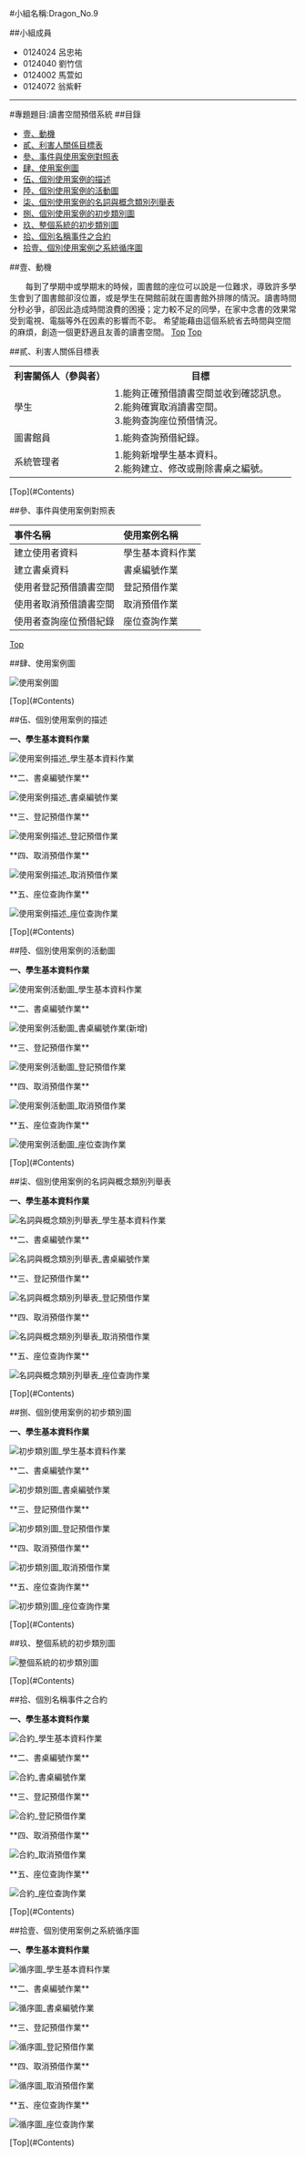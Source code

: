 #小組名稱:Dragon_No.9

##小組成員
- 0124024 呂忠祐
- 0124040 劉竹信
- 0124002 馬萱如
- 0124072 翁紫軒

---

#專題題目:讀書空間預借系統
##<a name="Contents"/>目錄
* [壹、動機](#1)
* [貳、利害人關係目標表](#2)
* [參、事件與使用案例對照表](#3)
* [肆、使用案例圖](#4) 
* [伍、個別使用案例的描述](#5)
* [陸、個別使用案例的活動圖](#6)
* [柒、個別使用案例的名詞與概念類別列舉表](#7)
* [捌、個別使用案例的初步類別圖](#8)
* [玖、整個系統的初步類別圖](#9)
* [拾、個別名稱事件之合約](#10)
* [拾壹、個別使用案例之系統循序圖](#11)


##<a name="1"/>壹、動機

　　每到了學期中或學期末的時候，圖書館的座位可以說是一位難求，導致許多學生會到了圖書館卻沒位置，或是學生在開館前就在圖書館外排隊的情況。讀書時間分秒必爭，卻因此造成時間浪費的困擾；定力較不足的同學，在家中念書的效果常受到電視、電腦等外在因素的影響而不彰。
希望能藉由這個系統省去時間與空間的麻煩，創造一個更舒適且友善的讀書空間。
[Top](#Contents)
<A HREF="#Contents">Top</A>

##<a name="2"/>貳、利害人關係目標表

<table border="0">
  <tr>
    <th>利害關係人（參與者）</th>
    <th>目標</th>
  </tr>
  <tr>
    <td>學生</td>
    <td>
      1.能夠正確預借讀書空間並收到確認訊息。<br>
      2.能夠確實取消讀書空間。<br>
      3.能夠查詢座位預借情況。</td>
  </tr>
  <tr>
    <td>圖書館員</td>
    <td>
      1.能夠查詢預借紀錄。<br>
  </tr>
  <tr>
    <td>系統管理者</td>
    <td>
      1.能夠新增學生基本資料。<br>
      2.能夠建立、修改或刪除書桌之編號。</td>
  </tr>
</table>
[Top](#Contents)

##<a name="3"/>參、事件與使用案例對照表

| 事件名稱                 | 使用案例名稱     |
|:-------------------------|:-----------------|
| 建立使用者資料           | 學生基本資料作業 |
| 建立書桌資料             | 書桌編號作業     |
| 使用者登記預借讀書空間   | 登記預借作業     |
| 使用者取消預借讀書空間   | 取消預借作業     |
| 使用者查詢座位預借紀錄   | 座位查詢作業     |

[Top](#Contents)

##<a name="4"/>肆、使用案例圖

<p><img src="http://i.imgur.com/01WTUOV.jpg?1" title="使用案例圖" /></p>
[Top](#Contents)

##<a name="5"/>伍、個別使用案例的描述

**一、學生基本資料作業**
<p><img src="http://i.imgur.com/mdr8Jpo.png?1" title="使用案例描述_學生基本資料作業" /></p>
**二、書桌編號作業**
<p><img src="http://i.imgur.com/DTis4gg.png?1" title="使用案例描述_書桌編號作業" /></p>
**三、登記預借作業**
<p><img src="http://i.imgur.com/0GZMnwW.png?1" title="使用案例描述_登記預借作業" /></p>
**四、取消預借作業**
<p><img src="http://i.imgur.com/H3UKhp4.png?1" title="使用案例描述_取消預借作業" /></p>
**五、座位查詢作業**
<p><img src="http://i.imgur.com/fdiBZcW.png?1" title="使用案例描述_座位查詢作業" /></p>
[Top](#Contents)

##<a name="6"/>陸、個別使用案例的活動圖

**一、學生基本資料作業**
<p><img src="http://i.imgur.com/yKayyFz.png?1" title="使用案例活動圖_學生基本資料作業" /></p>
**二、書桌編號作業**
<p><img src="http://i.imgur.com/9kMKdpL.png?1" title="使用案例活動圖_書桌編號作業(新增)" /></p>
**三、登記預借作業**
<p><img src="http://i.imgur.com/G5y7qsl.png?1" title="使用案例活動圖_登記預借作業" /></p>
**四、取消預借作業**
<p><img src="http://i.imgur.com/M1ViVvI.png?1" title="使用案例活動圖_取消預借作業" /></p>
**五、座位查詢作業**
<p><img src="http://i.imgur.com/RnPoaWA.png?1" title="使用案例活動圖_座位查詢作業" /></p>
[Top](#Contents)

##<a name="7"/>柒、個別使用案例的名詞與概念類別列舉表

**一、學生基本資料作業**
<p><img src="http://i.imgur.com/fsxeI1O.png?1" title="名詞與概念類別列舉表_學生基本資料作業" /></p>
**二、書桌編號作業**
<p><img src="http://i.imgur.com/Rv4L0nr.png?1" title="名詞與概念類別列舉表_書桌編號作業" /></p>
**三、登記預借作業**
<p><img src="http://i.imgur.com/3nwcAZR.png?1" title="名詞與概念類別列舉表_登記預借作業" /></p>
**四、取消預借作業**
<p><img src="http://i.imgur.com/PTADheD.png?1" title="名詞與概念類別列舉表_取消預借作業" /></p>
**五、座位查詢作業**
<p><img src="http://i.imgur.com/b5Ke8No.png?1" title="名詞與概念類別列舉表_座位查詢作業" /></p>
[Top](#Contents)

##<a name="8"/>捌、個別使用案例的初步類別圖

**一、學生基本資料作業**
<p><img src="http://i.imgur.com/sRM6sUx.png?1" title="初步類別圖_學生基本資料作業" /></p>
**二、書桌編號作業**
<p><img src="http://i.imgur.com/KXhEEvk.png?1" title="初步類別圖_書桌編號作業" /></p>
**三、登記預借作業**
<p><img src="http://i.imgur.com/KqNQBKg.png?1" title="初步類別圖_登記預借作業" /></p>
**四、取消預借作業**
<p><img src="http://i.imgur.com/tAC7j6p.png?1" title="初步類別圖_取消預借作業" /></p>
**五、座位查詢作業**
<p><img src="http://i.imgur.com/xDG8zP9.png?1" title="初步類別圖_座位查詢作業" /></p>
[Top](#Contents)

##<a name="9"/>玖、整個系統的初步類別圖

<p><img src="http://i.imgur.com/Rg6KcU3.png?1" title="整個系統的初步類別圖" /></p>
[Top](#Contents)

##<a name="10"/>拾、個別名稱事件之合約

**一、學生基本資料作業**
<p><img src="http://i.imgur.com/6iNXtX6.png?1" title="合約_學生基本資料作業" /></p>
**二、書桌編號作業**
<p><img src="" title="合約_書桌編號作業" /></p>
**三、登記預借作業**
<p><img src="" title="合約_登記預借作業" /></p>
**四、取消預借作業**
<p><img src="" title="合約_取消預借作業" /></p>
**五、座位查詢作業**
<p><img src="" title="合約_座位查詢作業" /></p>
[Top](#Contents)

##<a name="11"/>拾壹、個別使用案例之系統循序圖

**一、學生基本資料作業**
<p><img src="http://i.imgur.com/JKGU3Sa.png?1" title="循序圖_學生基本資料作業" /></p>
**二、書桌編號作業**
<p><img src="http://i.imgur.com/DBn48F4.png?1" title="循序圖_書桌編號作業" /></p>
**三、登記預借作業**
<p><img src="http://i.imgur.com/nopmdpx.png?1" title="循序圖_登記預借作業" /></p>
**四、取消預借作業**
<p><img src="http://i.imgur.com/tO9dAra.png?1" title="循序圖_取消預借作業" /></p>
**五、座位查詢作業**
<p><img src="http://i.imgur.com/pEpVd1I.png?1" title="循序圖_座位查詢作業" /></p>
[Top](#Contents)
